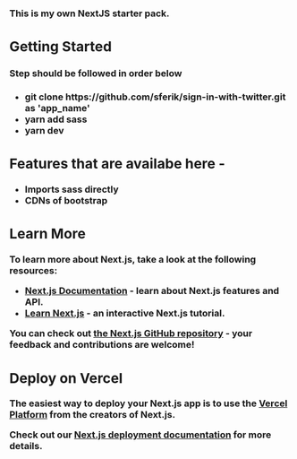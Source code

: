 <h3> This is my own <sb>NextJS</b> starter pack.

## Getting Started
   <h4>Step should be followed in order below </h4>
   <ul> 
       <li> git clone https://github.com/sferik/sign-in-with-twitter.git  as 'app_name' </li>
      <li> yarn add sass </li>
       <li> yarn dev </li>
   </ul>
  

## Features that are availabe here -
   - Imports sass directly
   - CDNs of bootstrap

## Learn More

To learn more about Next.js, take a look at the following resources:

- [Next.js Documentation](https://nextjs.org/docs) - learn about Next.js features and API.
- [Learn Next.js](https://nextjs.org/learn) - an interactive Next.js tutorial.

You can check out [the Next.js GitHub repository](https://github.com/vercel/next.js/) - your feedback and contributions are welcome!

## Deploy on Vercel

The easiest way to deploy your Next.js app is to use the [Vercel Platform](https://vercel.com/import?utm_medium=default-template&filter=next.js&utm_source=create-next-app&utm_campaign=create-next-app-readme) from the creators of Next.js.

Check out our [Next.js deployment documentation](https://nextjs.org/docs/deployment) for more details.
